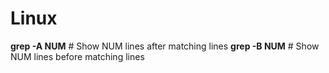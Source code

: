 # Linux

**grep -A NUM**             # Show NUM lines after matching lines
**grep -B NUM**             # Show NUM lines before matching lines